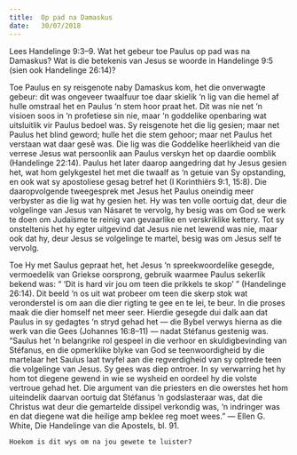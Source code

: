 ```yaml
---
title:  Op pad na Damaskus
date:   30/07/2018
---
```


Lees Handelinge 9:3–9. Wat het gebeur toe Paulus op pad was na Damaskus? Wat is die betekenis van Jesus se woorde in Handelinge 9:5 (sien ook Handelinge 26:14)?

Toe Paulus en sy reisgenote naby Damaskus kom, het die onverwagte gebeur: dit was ongeveer twaalfuur toe daar skielik ‘n lig van die hemel af hulle omstraal het en Paulus ‘n stem hoor praat het. Dit was nie net ‘n visioen soos in ‘n profetiese sin nie, maar ‘n goddelike openbaring wat uitsluitlik vir Paulus bedoel was. Sy reisgenote het die lig gesien; maar net Paulus het blind geword; hulle het die stem gehoor; maar net Paulus het verstaan wat daar gesê was. Die lig was die Goddelike heerlikheid van die verrese Jesus wat persoonlik aan Paulus verskyn het op daardie oomblik (Handelinge 22:14). Paulus het later daarop aangedring dat hy Jesus gesien het, wat hom gelykgestel het met die twaalf as ‘n getuie van Sy opstanding, en ook wat sy apostoliese gesag betref het (I Korinthiërs 9:1, 15:8). Die daaropvolgende tweegesprek met Jesus het Paulus oneindig meer verbyster as die lig wat hy gesien het. Hy was ten volle oortuig dat, deur die volgelinge van Jesus van Násaret te vervolg, hy besig was om God se werk te doen om Judaïsme te reinig van gevaarlike en verskriklike kettery. Tot sy onsteltenis het hy egter uitgevind dat Jesus nie net lewend was nie, maar ook dat hy, deur Jesus se volgelinge te martel, besig was om Jesus self te vervolg.

Toe Hy met Saulus gepraat het, het Jesus ‘n spreekwoordelike gesegde, vermoedelik van Griekse oorsprong, gebruik waarmee Paulus sekerlik bekend was: “ ‘Dit is hard vir jou om teen die prikkels te skop’ ” (Handelinge 26:14). Dit beeld ‘n os uit wat probeer om teen die skerp stok wat veronderstel is om aan die dier rigting te gee en te lei, te beur. In die proses maak die dier homself net meer seer. Hierdie gesegde dui dalk aan dat Paulus in sy gedagtes ‘n stryd gehad het — die Bybel verwys hierna as die werk van die Gees (Johannes 16:8–11) — nadat Stéfanus gestenig was. “Saulus het ‘n belangrike rol gespeel in die verhoor en skuldigbevinding van Stéfanus, en die opmerklike blyke van God se teenwoordigheid by die martelaar het Saulus laat twyfel aan die regverdigheid van sy optrede teen die volgelinge van Jesus. Sy gees was diep ontroer. In sy verwarring het hy hom tot diegene gewend in wie se wysheid en oordeel hy die volste vertroue gehad het. Die argument van die priesters en die owerstes het hom uiteindelik daarvan oortuig dat Stéfanus ‘n godslasteraar was, dat die Christus wat deur die gemartelde dissipel verkondig was, ‘n indringer was en dat diegene wat die heilige amp beklee reg moet wees.” — Ellen G. White, Die Handelinge van die Apostels, bl. 91.

`Hoekom is dit wys om na jou gewete te luister?`